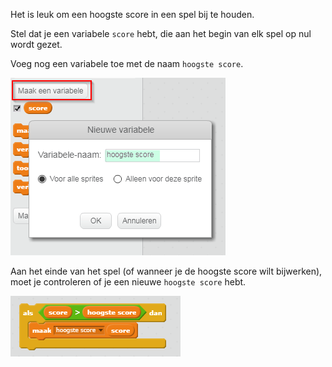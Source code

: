 Het is leuk om een ​​hoogste score in een spel bij te houden.

Stel dat je een variabele `score` hebt, die aan het begin van elk spel op nul wordt gezet.

Voeg nog een variabele toe met de naam `hoogste score`.

![screenshot](images/make-high-score-variable.png)

Aan het einde van het spel (of wanneer je de hoogste score wilt bijwerken), moet je controleren of je een nieuwe `hoogste score` hebt.

![screenshot](images/check-for-high-score.png)